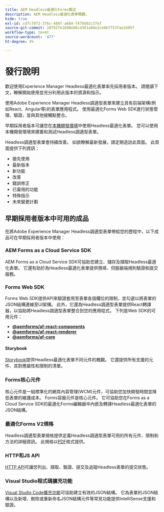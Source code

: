 ```yaml
---
title: AEM Headless最適化Forms概述
description: AEM Headless最適化表單概觀。
hide: true
exl-id: cd7c7972-376c-489f-a684-f479d92c37e7
source-git-commit: 28792fe1690e68cd301a0de2ce8bff53fae1605f
workflow-type: tm+mt
source-wordcount: '477'
ht-degree: 4%

---
```



# 發行說明

歡迎使用Experience Manager Headless最適化表單率先採用者版本。 請閱讀下文，瞭解開始使用並充分利用此版本的資源和指示。

使用Adobe Experience Manager Headless調適型表單來建立具有前端架構(例如React、Angular等)的表單應用程式。 使用最適化Forms Web SDK進行狀態管理、驗證，並與其他接觸點整合。


早期採用者版本可讓您在[本機開發環境](setup-development-environment.md)中使用Headless最適化表單。 您可以使用本機開發環境來建置和測試Headless調適型表單。

Headless調適型表單會持續改善。 如欲瞭解最新發展，請定期造訪此頁面。 此頁面提供下列資訊：

* 搶先使用
* 最新版本
* 新功能
* 改善
* 錯誤修正
* 已棄用的功能
* 特殊指示
* 未來變更計劃

<!-- 

## July 2022 (v0.22.1)

### New features

* Introduced the `validateFormData` API. It validates all the components against the rules and constraints an returns the list of errors. The validation takes place on the server.
* Introduced the `FormLoad` event.
* Introduced the `importData` and `exportData`.
* You can now dynamically add or remove items, that expect unqiue values, from a repeatable panel. You can use the `minItems` and `maxitems` constraint to set limit of item.
* You can now use constraint to set maximum file upload size, accepted file types, minimum files, and maximum files to upload.

### Improvements and bug fixes

* The service was executing some event handlers twice. The issue is fixed.
* Fixing Data Generation with different values of dataRef, name and type.

<!-- ### React Renderer component -->

## 早期採用者版本中可用的成品

在將Adobe Experience Manager Headless調適型表單帶給您的歷程中，以下成品可在早期採用者版本中使用：

### AEM Forms as a Cloud Service SDK

AEM Forms as a Cloud Service SDK可協助您建立、儲存及擷取Headless最適化表單。 它還有助於為Headless最適化表單提供預填、伺服器端規則驗證和提交服務。

### Forms Web SDK

Forms Web SDK提供API來驗證套用至表單各個欄位的限制，並勾選以將表單的JSON結構連線至UI架構。 此外，它還為Headless調適型表單提供React&#x200B;轉譯器，以協助將Headless調適型表單整合到您的應用程式。 下列是Web SDK的可用元件：

* **[@aemforms/af-react-components](https://www.npmjs.com/package/@aemforms/af-react-components)**
* **[@aemforms/af-react-renderer](https://www.npmjs.com/package/@aemforms/af-react-renderer)**
* **[@aemforms/af-core](https://www.npmjs.com/package/@aemforms/af-core)**

<!-- npm i --save @aemforms/af-react-components @aemforms/af-react-renderer @aemforms/af-core -->

#### Storybook

[Storybook](https://opensource.adobe.com/aem-forms-af-runtime/storybook/)提供Headless最適化表單不同元件的概觀。 它還提供所有支援的元件、其對應屬性和限制的清單。

### Forms核心元件

<!-- Forms components are the structural elements that constitute the content of the form being authored. These components provide various form fields and ability to customize those fields. -->

核心元件是一組標準化的網頁內容管理(WCM)元件，可協助您加快開發時間並降低表單的維護成本。 Forms容器元件是核心元件。 它可協助您在Forms as a Cloud Service SDK的最適化Forms編輯器中內嵌及轉譯Headless最適化表單的JSON結構。

### 最適化Forms V2規格

Headless調適型表單規格提供定義Headless調適型表單可用的所有元件、限制和方法的詳細資訊。 此規格以[PDF](/help/assets/Headless-Adaptive-Form-Specification.pdf)格式提供。

### HTTP和JS API

[HTTP API](https://opensource.adobe.com/aem-forms-af-runtime/api/)可讓您列出、擷取、驗證、提交及追蹤Headless表單的提交狀態。<!-- URL is 404! [JS APIs](https://opensource.adobe.com/aem-forms-af-runtime/jsdocs/) helps you use Headless adaptive forms with any JavaScript based UI framework. -->

### Visual Studio程式碼擴充功能

[Visual Studio Code擴充功能](visual-studio-code-extension-for-headless-adaptive-forms.md)可協助建立有效的JSON結構。 它為表單的JSON結構以及新增、刪除或重新命名JSON結構元件等常見功能提供IntelliSense支援和驗證。

<!-- ## What's next

The following features would be available in upcoming releases:

* HTTP APIs to invoke a business logic.
* Server-side capabilities (Prefill, server-side validation, generating Document of Record (DoR), Submitting to a Form Data Model or using Form Data Models for creating rules, and more).
* Continuous improvements to specifications and Headless adaptive form runtime.
* Use  Adaptive Forms editor for easier management and authoring Headless adaptive forms.
-->